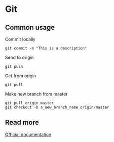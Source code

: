 # Git

## Common usage
Commit locally
```
git commit -m "This is a description"
```
Send to origin
```
git push
```
Get from origin 
```
git pull
```
Make new branch from master
```
git pull origin master
git checkout -b a_new_branch_name origin/master
```

## Read more

[Official documentation](https://git-scm.com/docs)